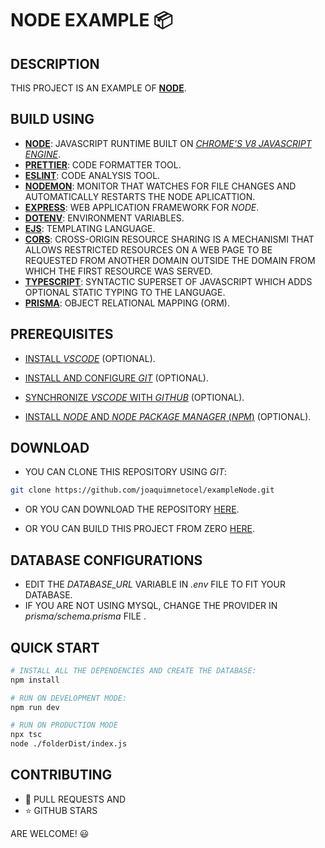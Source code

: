 # NODE EXAMPLE 📦

## DESCRIPTION
THIS PROJECT IS AN EXAMPLE OF **[NODE](https://nodejs.org)**.

## BUILD USING

* **[NODE](https://nodejs.org)**: JAVASCRIPT RUNTIME BUILT ON [_CHROME'S V8 JAVASCRIPT ENGINE_](https://v8.dev).
* **[PRETTIER](https://prettier.io)**: CODE FORMATTER TOOL.
* **[ESLINT](https://eslint.org)**: CODE ANALYSIS TOOL.
* **[NODEMON](https://nodemon.io/)**: MONITOR THAT WATCHES FOR FILE CHANGES AND AUTOMATICALLY RESTARTS THE NODE APLICATTION.
* **[EXPRESS](https://expressjs.com)**: WEB APPLICATION FRAMEWORK FOR _NODE_.
* **[DOTENV](https://www.npmjs.com/package/dotenv)**: ENVIRONMENT VARIABLES.
* **[EJS](https://ejs.co)**: TEMPLATING LANGUAGE.
* **[CORS](https://www.npmjs.com/package/cors)**: CROSS-ORIGIN RESOURCE SHARING IS A MECHANISMI THAT ALLOWS RESTRICTED RESOURCES ON A WEB PAGE TO BE REQUESTED FROM ANOTHER DOMAIN OUTSIDE THE DOMAIN FROM WHICH THE FIRST RESOURCE WAS SERVED.
* **[TYPESCRIPT](https://www.typescriptlang.org)**: SYNTACTIC SUPERSET OF JAVASCRIPT WHICH ADDS OPTIONAL STATIC TYPING TO THE LANGUAGE.
* **[PRISMA](https://www.prisma.io)**: OBJECT RELATIONAL MAPPING (ORM).

## PREREQUISITES

* [INSTALL _VSCODE_](./folderMarkdown/folderVscodeInstallation/fileVscodeInstallation.md) (OPTIONAL).

* [INSTALL AND CONFIGURE _GIT_](./folderMarkdown/fileInstallAndConfigureGit.md) (OPTIONAL).

* [SYNCHRONIZE _VSCODE_ WITH _GITHUB_](./folderMarkdown/fileSynchronizeVscodeWithGithub.md) (OPTIONAL).

* [INSTALL _NODE_ AND _NODE PACKAGE MANAGER_ (_NPM_)](./folderMarkdown/fileInstallNodeAndNpm.md) (OPTIONAL).

## DOWNLOAD

* YOU CAN CLONE THIS REPOSITORY USING _GIT_:

```bash
git clone https://github.com/joaquimnetocel/exampleNode.git
```

* OR YOU CAN DOWNLOAD THE REPOSITORY [HERE](https://github.com/joaquimnetocel/exampleNode/archive/refs/heads/master.zip).

* OR YOU CAN BUILD THIS PROJECT FROM ZERO [HERE](./folderMarkdown/fileProjectCreation.md).

## DATABASE CONFIGURATIONS

* EDIT THE _DATABASE_URL_ VARIABLE IN _.env_ FILE TO FIT YOUR DATABASE.
* IF YOU ARE NOT USING MYSQL, CHANGE THE PROVIDER IN _prisma/schema.prisma_ FILE .

## QUICK START

```bash
# INSTALL ALL THE DEPENDENCIES AND CREATE THE DATABASE:
npm install
```

```bash
# RUN ON DEVELOPMENT MODE:
npm run dev
```

```bash
# RUN ON PRODUCTION MODE
npx tsc
node ./folderDist/index.js
```

## CONTRIBUTING

* :twisted_rightwards_arrows: PULL REQUESTS AND
* :star: GITHUB STARS

ARE WELCOME! :smiley:
